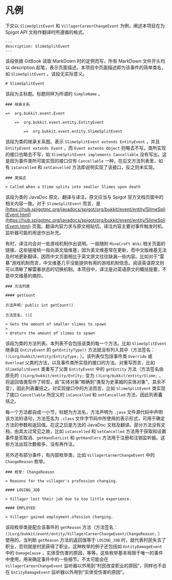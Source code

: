 # 凡例

下文以 `SlimeSplitEvent` 和 `VillagerCareerChangeEvent` 为例，阐述本项目在为 Spigot API 文档作翻译时所遵循的格式。

```
---
description: SlimeSplitEvent
---
```

该段依据 GitBook 读取 MarkDown 时的定例而写，所有 MarkDown 文件开头均以 description 起笔，表示页面描述。本项目中页面描述即为该事件的简单类名，如 `SlimeSplitEvent` 。该段无实际意义。

```
# SlimeSplitEvent
```

该段为主标题。标题同样为所谓的 `SimpleName` 。

```
### 继承关系

=>  org.bukkit.event.Event

    =>  org.bukkit.event.entity.EntityEvent

        =>  org.bukkit.event.entity.SlimeSplitEvent
```

该段为类的继承关系图。表示 `SlimeSplitEvent extends EntityEvent` ，并且 `EntityEvent extends Event` ，而 `Event extends Object` 则略去不写。类所实现的接口也略去不写，如 `SlimeSplitEvent implements Cancellable` 没有写出。这是因为事件类所可能实现的接口仅有 `Cancellable` 一种，在后文方法列表里，如有 `isCancelled` 和 `setCancelled` 方法即说明实现了该接口，反之则未实现。

```
### 类描述

> Called when a Slime splits into smaller Slimes upon death
```

该段为类的 JavaDoc 原文、翻译与译注。原文应当与 Spigot 官方文档页面中的相关内容一致。对于 `SlimeSplitEvent` 而言，是 [https://hub.spigotmc.org/javadocs/spigot/org/bukkit/event/entity/SlimeSplitEvent.html](https://hub.spigotmc.org/javadocs/spigot/org/bukkit/event/entity/SlimeSplitEvent.html) 页面。翻译内容力求与原文相贴切。译注内容主要对事件触发时机、监听器可能的用途作出补充。

有时，译注内会对一些游戏机制作出说明。一般随附 `MineCraft Wiki` 相关页面的链接。这些链接统一指向英文版维基，因为英文维基常在更新，而中文版维基无法及时地更新翻译，因而中文页面相比于英文原文往往缺漏一些内容。比如对于“雷暴”游戏机制而言，中文维基几乎没能提供有用的游戏机制信息。阅读英语原文则可以清晰了解雷暴状态的切换机制。本项目中，译注是对英语原文的概括提要，不是中文维基的摘抄。

```
### 方法列表

#### getCount

方法声明: public int getCount()

方法签名: ()I

> Gets the amount of smaller slimes to spawn
> 
> @return the amount of slimes to spawn
```

该段为类的方法列表。本列表不会包括该类的每一个方法。比如 `SlimeSplitEvent` 继承自 `EntityEvent` 的 `getEntityType()` 方法就没有列入其中（方法签名：`()Lorg/bukkit/entity/EntityType;` ）。该列表仅包括事件类 `Override` 或 `Overload` 父类的方法，以及事件类所实现的接口的方法。对重写而言，比如 `SlimeSplitEvent` 类重写了父类 `EntityEvent` 中的 `getEntity` 方法（方法签名由原先的 `()Lorg/bukkit/entity/Entity;` 变为 `()Lorg/bukkit/entity/Slime;` ，将返回值类型作了转型，由“实体对象”精确到“类型为史莱姆的实体对象”，其余不变），因此列表囊括之。对实现接口中的方法而言，比如 `SlimeSplitEvent` 类实现了接口 `Cancellable` 所定义的 `isCancelled` 和 `setCancelled` 方法，因此列表囊括之。

每一个方法都自成一小节，标题为方法名，方法声明为 `.java` 文件源代码中声明该方法的语句，方法签名为 `.class` 文件字节码中所使用的表示形式，可用于确定方法的参数和返回值。在这之后是方法的 JavaDoc 文档及翻译。部分方法没有文档，由其太过常见之故，比如 `isCancelled` 和 `setCancelled` 方法用于获取和设置事件是否取消、`getHandlerList` 和 `getHandlers` 方法用于注册和注销监听器。这些方法出现次数极多，没有再作注。

另外还有部分事件，有内部枚举类，比如 `VillagerCareerChangeEvent` 中的 `ChangeReason` 枚举。

```
### 枚举: ChangeReason

> Reasons for the villager's profession changing.

#### LOSING_JOB

> Villager lost their job due to too little experience.

#### EMPLOYED

> Villager gained employment.ofession changing.
```

该段枚举类是配合该事件的 `getReason` 方法（方法签名：`()Lorg/bukkit/event/entity/VillagerCareerChangeEvent/ChangeReason;` ）使用的，当判断 `getReason` 方法的返回值等于 `LOSING_JOB` 时，就代表村民失去了职业，否则就是村民获得了职业。这种枚举的例子还包括如 `EntityDamageEvent` 中的 `DamageCause` ，实体受伤害的原因，等等。这些枚举基本局限于唯一的事件中使用，用来确定事件中的一些细节。不太可能会在 `VillagerCareerChangeEvent` 监听器以外用到“村民改变职业的原因”，同样也不会在 `EntityDamageEvent` 监听器以外用到“实体受伤害的原因”。